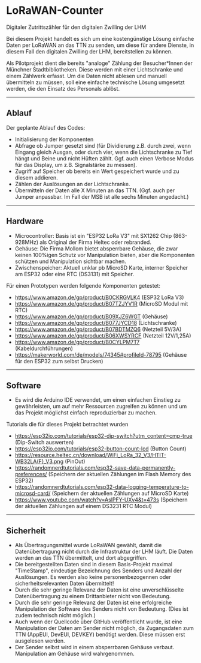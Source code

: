 # LoRaWAN-Counter
Digitaler Zutrittszähler für den digitalen Zwilling der LHM


Bei diesem Projekt handelt es sich um eine kostengünstige Lösung einfache Daten per LoRaWAN an das TTN zu senden, um diese für andere Dienste, in diesem Fall den digitalen Zwilling der LHM, bereitstellen zu können.

Als Pilotprojekt dient die bereits "analoge" Zählung der Besucher*Innen der Münchner Stadtbibliotheken. Diese werden mit einer Lichtschranke und einem Zählwerk erfasst. Um die Daten nicht ablesen und manuell übermitteln zu müssen, soll eine einfache technische Lösung umgesetzt werden, die den Einsatz des Personals ablöst.

---
## Ablauf
Der geplante Ablauf des Codes:

* Initialisierung der Komponenten
* Abfrage ob Jumper gesetzt sind (für Dividierung z.B. durch zwei, wenn Eingang gleich Ausgan, oder durch vier, wenn die Lichtschranke zu Tief hängt und Beine und nicht Hüften zählt. Ggf. auch einen Verbose Modus für das Display, um z.B. Signalstärke zu messen).
* Zugriff auf Speicher ob bereits ein Wert gespeichert wurde und zu diesem addieren.
* Zählen der Auslösungen an der Lichtschranke.
* Übermitteln der Daten alle X Minuten an das TTN. (Ggf. auch per Jumper anpassbar. Im Fall der MSB ist alle sechs Minuten angedacht.)

---
## Hardware
* Microcontroller: Basis ist ein "ESP32 LoRa V3" mit SX1262 Chip (863-928MHz) als Original der Firma Heltec oder rebranded.
* Gehäuse: Die Firma Mollom bietet absperrbare Gehäuse, die zwar keinen 100%igen Schutz vor Manipulation bieten, aber die Komponenten schützen und Manipulation sichtbar machen.
* Zwischenspeicher: Aktuell unklar pb MicroSD Karte, interner Speicher am ESP32 oder eine RTC (DS3131) mit Speicher.

Für einen Prototypen werden folgende Komponenten getestet:
* https://www.amazon.de/gp/product/B0CKRGVLK4 (ESP32 LoRa V3)
* https://www.amazon.de/gp/product/B07TZJYV1R (MicroSD Modul mit RTC)
* https://www.amazon.de/gp/product/B09XJZ6WGT (Gehäuse)
* https://www.amazon.de/gp/product/B077JYCD18 (Lichtschranke)
* https://www.amazon.de/gp/product/B07BDTMZQ6 (Netzteil 5V/3A)
* https://www.amazon.de/gp/product/B06XWSYRCF (Netzteil 12V/1,25A)
* https://www.amazon.de/gp/product/B0CYLPM7T7 (Kabeldurchführungen)
* https://makerworld.com/de/models/74345#profileId-78795 (Gehäuse für den ESP32 zum selbst Drucken)

---
## Software
* Es wird die Arduino IDE verwendet, um einen einfachen Einstieg zu gewährleisten, um auf mehr Ressourcen zugreifen zu können und um das Projekt möglichst einfach reproduzierbar zu machen.

Tutorials die für dieses Projekt betrachtet wurden
* https://esp32io.com/tutorials/esp32-dip-switch?utm_content=cmp-true (Dip-Switch auswerten)
* https://esp32io.com/tutorials/esp32-button-count-lcd (Button Count)
* https://resource.heltec.cn/download/WiFi_LoRa_32_V3/HTIT-WB32LA(F)_V3.png (PinOut)
* https://randomnerdtutorials.com/esp32-save-data-permanently-preferences/ (Speichern der aktuellen Zählungen im Flash Memory des ESP32)
* https://randomnerdtutorials.com/esp32-data-logging-temperature-to-microsd-card/ (Speichern der aktuellen Zählungen auf MicroSD Karte)
* https://www.youtube.com/watch?v=AslPFY-UXv4&t=473s (Speichern der aktuellen Zählungen auf einem DS3231 RTC Modul)

---
## Sicherheit
* Als Übertragungsmittel wurde LoRaWAN gewählt, damit die Datenübertragung nicht durch die Infrastruktur der LHM läuft. Die Daten werden an das TTN übermittelt, und dort abgegriffen.
* Die bereitgestellten Daten sind in diesem Basis-Projekt maximal "TimeStamp", eindeutige Bezeichnung des Senders und Anzahl der Auslösungen. Es werden also keine personenbezogennen oder sicherheitsrelevanten Daten übermittelt!
* Durch die sehr geringe Relevanz der Daten ist eine unverschlüsselte Datenübertragung zu einem Drittanbieter nicht von Bedeutung.
* Durch die sehr geringe Relevanz der Daten ist eine erfolgreiche Manipulation der Software des Senders nicht von Bedeutung. (Dies ist zudem technisch nicht möglich.)
* Auch wenn der Quellcode über GitHub veröffentlicht wurde, ist eine Manipulation der Daten am Sender nicht möglich, da Zugangsdaten zum TTN (AppEUI, DevEUI, DEVKEY) benötigt werden. Diese müssen erst ausgelesen werden.
* Der Sender selbst wird in einem absperrbaren Gehäuse verbaut. Manipulation am Gehäuse wird wahrgenommen.

